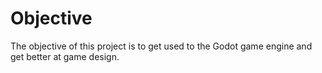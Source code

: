 # Objective

The objective of this project is to get used to the Godot game engine and get better at game design. 
